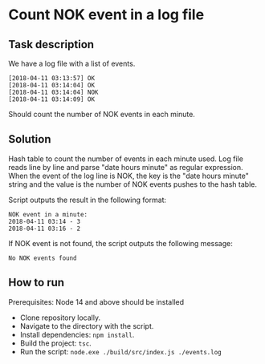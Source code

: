 # Count NOK event in a log file

## Task description

We have a log file with a list of events.

```
[2018-04-11 03:13:57] OK
[2018-04-11 03:14:04] OK
[2018-04-11 03:14:04] NOK
[2018-04-11 03:14:09] OK
```

Should count the number of NOK events in each minute.

## Solution

Hash table to count the number of events in each minute used. Log file reads line by line and parse "date hours minute" as regular expression. When the event of the log line is NOK, the key is the "date hours minute" string and the value is the number of NOK events pushes to the hash table.

Script outputs the result in the following format:

```
NOK event in a minute:
2018-04-11 03:14 - 3
2018-04-11 03:16 - 2
```

If NOK event is not found, the script outputs the following message:

```
No NOK events found
```

## How to run

Prerequisites: Node 14 and above should be installed

- Clone repository locally.
- Navigate to the directory with the script.
- Install dependencies: `npm install`.
- Build the project: `tsc`.
- Run the script: `node.exe ./build/src/index.js ./events.log`
